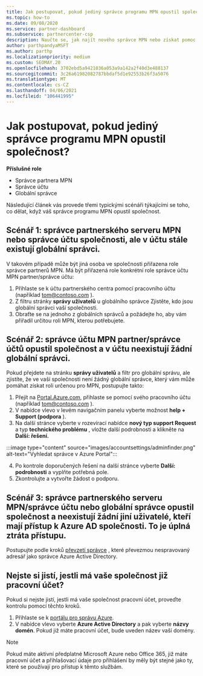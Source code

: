 ```yaml
---
title: Jak postupovat, pokud jediný správce programu MPN opustil společnost?
ms.topic: how-to
ms.date: 09/08/2020
ms.service: partner-dashboard
ms.subservice: partnercenter-csp
description: Naučte se, jak najít nového správce MPN nebo získat pomoc od globálního správce vaší společnosti. Přečtěte si také, jak přidat nového globálního správce centra partnerů.
author: parthpandyaMSFT
ms.author: parthp
ms.localizationpriority: medium
ms.custom: SEOMAY.20
ms.openlocfilehash: 3702ebd5a9421036a053a9a142a2f40d3e488137
ms.sourcegitcommit: 3c26a61982082787bbdaf5d1e92553b26f3a5076
ms.translationtype: MT
ms.contentlocale: cs-CZ
ms.lasthandoff: 04/06/2021
ms.locfileid: "106441995"
---
```

# <a name="what-to-do-if-the-only-admin-for-your-mpn-program-has-left-the-company"></a>Jak postupovat, pokud jediný správce programu MPN opustil společnost?

**Příslušné role**

- Správce partnera MPN
- Správce účtu
- Globální správce

Následující článek vás provede třemi typickými scénáři týkajícími se toho, co dělat, když váš správce programu MPN opustil společnost.

## <a name="scenario-1-mpn-partner-adminaccount-admin-has-left-the-company-but-there-are-still-global-admins-in-the-account"></a>Scénář 1: správce partnerského serveru MPN nebo správce účtu společnosti, ale v účtu stále existují globální správci.

V takovém případě může být jiná osoba ve společnosti přiřazena role správce partnerů MPN. Má být přiřazená role konkrétní role správce účtu MPN partner/správce účtu:

1. Přihlaste se k účtu partnerského centra pomocí pracovního účtu (například tom@contoso.com ).
1. Z filtru stránky **správy uživatelů** u globálního správce Zjistěte, kdo jsou globální správci vaší společnosti. 
1. Obraťte se na jednoho z globálních správců a požádejte ho, aby vám přiřadil určitou roli MPN, kterou potřebujete. 

## <a name="scenario-2-mpn-partner-adminaccount-admin-has-left-the-company-and-there-are-no-global-admins-in-the-account"></a>Scénář 2: správce účtu MPN partner/správce účtů opustil společnost a v účtu neexistují žádní globální správci. 

Pokud přejdete na stránku **správy uživatelů** a filtr pro globální správu, ale zjistíte, že ve vaší společnosti není žádný globální správce, který vám může pomáhat získat roli určenou pro MPN, postupujte takto:

1. Přejít na [Portal.Azure.com](https://ms.portal.azure.com/), přihlaste se pomocí svého pracovního účtu (například tom@contoso.com ). 
1. V nabídce vlevo v levém navigačním panelu vyberte možnost **help + Support (podpora** ).
1. Na další stránce vyberte v rozevírací nabídce **nový typ support Request** a typ **technického problému** , vložte další podrobnosti a klikněte na **Další: řešení.**

:::image type="content" source="images/accountsettings/adminfinder.png" alt-text="Vyhledat správce v Azure Portal":::

4. Po kontrole doporučených řešení na další stránce vyberte **Další: podrobnosti** a vyplňte potřebná pole.
1. Zkontrolujte a vytvořte žádost o podporu.


## <a name="scenario-3-mpn-partner-adminaccount-adminglobal-admin-has-left-the-company-and-there-are-no-other-users-who-can-access-the-companys-azure-ad-this-is-a-complete-loss-of-access"></a>Scénář 3: správce partnerského serveru MPN/správce účtu nebo globální správce opustil společnost a neexistují žádní jiní uživatelé, kteří mají přístup k Azure AD společnosti. To je úplná ztráta přístupu.

Postupujte podle kroků [převzetí správce](/azure/active-directory/users-groups-roles/domains-admin-takeover#internal-admin-takeover) , které převezmou nespravovaný adresář jako správce Azure Active Directory.

## <a name="not-sure-if-your-company-already-has-a-work-account"></a>Nejste si jistí, jestli má vaše společnost již pracovní účet?

Pokud si nejste jistí, jestli má vaše společnost pracovní účet, proveďte kontrolu pomocí těchto kroků.

1. Přihlaste se k [portálu pro správu Azure](https://ms.portal.azure.com).
2. V nabídce vlevo vyberte **Azure Active Directory** a pak vyberte **názvy domén**.
Pokud již máte pracovní účet, bude uveden název vaší domény.

>[!Note]
>Pokud máte aktivní předplatné Microsoft Azure nebo Office 365, již máte pracovní účet a přihlašovací údaje pro přihlášení by měly být stejné jako ty, které se používají pro přístup k těmto službám.